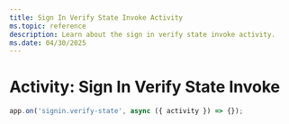 ```yaml
---
title: Sign In Verify State Invoke Activity
ms.topic: reference
description: Learn about the sign in verify state invoke activity.
ms.date: 04/30/2025
---
```


# Activity: Sign In Verify State Invoke

```typescript
app.on('signin.verify-state', async ({ activity }) => {});
```
